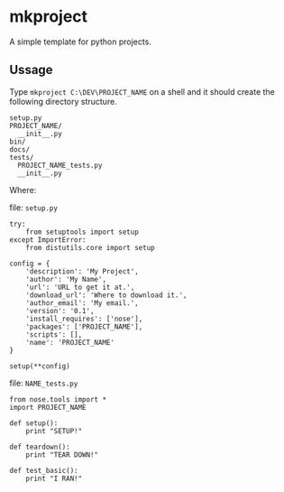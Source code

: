 mkproject
=========
A simple template for python projects.

Ussage
------

Type `mkproject C:\DEV\PROJECT_NAME` on a shell and it should create the following directory structure.

    setup.py
    PROJECT_NAME/
      __init__.py
    bin/
    docs/
    tests/
      PROJECT_NAME_tests.py
      __init__.py

Where:

file: `setup.py`

    try:
        from setuptools import setup
    except ImportError:
        from distutils.core import setup

    config = {
        'description': 'My Project',
        'author': 'My Name',
        'url': 'URL to get it at.',
        'download_url': 'Where to download it.',
        'author_email': 'My email.',
        'version': '0.1',
        'install_requires': ['nose'],
        'packages': ['PROJECT_NAME'],
        'scripts': [],
        'name': 'PROJECT_NAME'
    }

    setup(**config)

file: `NAME_tests.py`

    from nose.tools import *
    import PROJECT_NAME

    def setup():
        print "SETUP!"

    def teardown():
        print "TEAR DOWN!"

    def test_basic():
        print "I RAN!"
